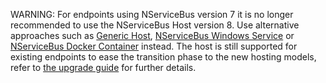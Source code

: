 WARNING: For endpoints using NServiceBus version 7 it is no longer recommended to use the NServiceBus Host version 8. Use alternative approaches such as [Generic Host](/hosting/extensions-hosting), [NServiceBus Windows Service](/nservicebus/dotnet-templates.md#nservicebus-windows-service) or [NServiceBus Docker Container](/nservicebus/dotnet-templates.md#nservicebus-docker-container) instead. The host is still supported for existing endpoints to ease the transition phase to the new hosting models, refer to [the upgrade guide](/nservicebus/upgrades/host-7to8.md) for further details.
